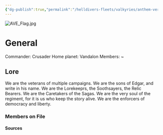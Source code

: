 ```yaml
---
{"dg-publish":true,"permalink":"/helldivers-fleets/valkyries/anthem-versifier-enforcer/","noteIcon":"","created":"2024-04-02T20:39:15.924+02:00","updated":"2024-04-02T20:54:17.471+02:00"}
---
```



![AVE_Flag.jpg](/img/user/Images/AVE_Flag.jpg)
# General
Commander: Crusader
Home planet: Vandalon
Members: ~

## Lore
We are the veterans of multiple campaigns. We are the sons of Edgar, and write in his name. We are the Lorekeeprs, the Soothsayers, the Relic Bearers. We are the Caretakers of the Sagas. We are the very soul of the regiment, for it is us who keep the story alive. We are the enforcers of democracy and liberty.

### Members on File

#### Sources
